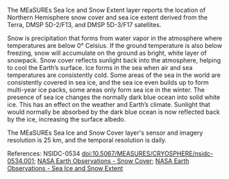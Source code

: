 The MEaSUREs Sea Ice and Snow Extent layer reports the location of Northern Hemisphere snow cover and sea ice extent derived from the Terra, DMSP 5D-2/F13, and DMSP 5D-3/F17 satellites.

Snow is precipitation that forms from water vapor in the atmosphere where temperatures are below 0° Celsius. If the ground temperature is also below freezing, snow will accumulate on the ground as bright, white layer of snowpack. Snow cover reflects sunlight back into the atmosphere, helping to cool the Earth’s surface. Ice forms in the sea when air and sea temperatures are consistently cold. Some areas of the sea in the world are consistently covered in sea ice, and the sea ice even builds up to form multi-year ice packs, some areas only form sea ice in the winter. The presence of sea ice changes the normally dark blue ocean into solid white ice. This has an effect on the weather and Earth’s climate. Sunlight that would normally be absorbed by the dark blue ocean is now reflected back by the ice, increasing the surface albedo.

The MEaSUREs Sea Ice and Snow Cover layer's sensor and imagery resolution is 25 km, and the temporal resolution is daily.

References: NSIDC-0534 [doi:10.5067/MEASURES/CRYOSPHERE/nsidc-0534.001](https://doi.org/10.5067/MEASURES/CRYOSPHERE/nsidc-0534.001); [NASA Earth Observations - Snow Cover](https://neo.gsfc.nasa.gov/view.php?datasetId=MOD10C1_M_SNOW); [NASA Earth Observations - Sea Ice and Snow Extent](https://neo.gsfc.nasa.gov/view.php?datasetId=SCSIE_W)
